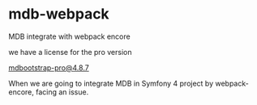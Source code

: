 # mdb-webpack
MDB integrate with webpack encore


 we have a license for the pro version

mdbootstrap-pro@4.8.7

When we are going to integrate MDB in Symfony 4 project by webpack-encore, facing an issue. 
 
